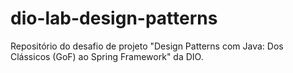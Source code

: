 # dio-lab-design-patterns
Repositório do desafio de projeto "Design Patterns com Java: Dos Clássicos (GoF) ao Spring Framework" da DIO.
